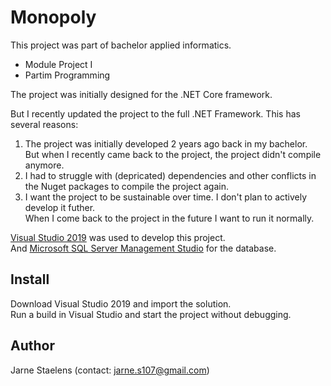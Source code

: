 # Monopoly

This project was part of bachelor applied informatics.

- Module Project I
- Partim Programming

The project was initially designed for the .NET Core framework.

But I recently updated the project to the full .NET Framework. This has several reasons:

1) The project was initially developed 2 years ago back in my bachelor. \
But when I recently came back to the project, the project didn't compile anymore.
2) I had to struggle with (depricated) dependencies and other conflicts in the Nuget packages to compile the project again.
3) I want the project to be sustainable over time. I don't plan to actively develop it futher. \
When I come back to the project in the future I want to run it normally.

[Visual Studio 2019](https://visualstudio.microsoft.com/downloads/) was used to develop this project. \
And [Microsoft SQL Server Management Studio](https://docs.microsoft.com/en-us/sql/ssms/download-sql-server-management-studio-ssms?view=sql-server-ver15) for the database.

## Install

Download Visual Studio 2019 and import the solution. \
Run a build in Visual Studio and start the project without debugging.

## Author

Jarne Staelens (contact: [jarne.s107@gmail.com](mailto:jarne.s107@gmail.com))
